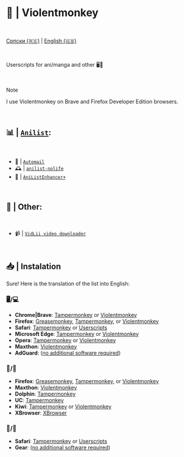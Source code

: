 # 🐒 | Violentmonkey

<br>

  [Српски (🇷🇸)](README.md) | [English (🇬🇧)](README-en.md)

<br>

Userscripts for ani/manga and other 🖥️🔧

<br>

> [!NOTE]
> I use Violentmonkey on Brave and Firefox Developer Edition browsers.

<br>

## 📊 | [`Anilist`](https://anilist.co/):

<br>

- 📧 | [`Automail`](https://greasyfork.org/en/scripts/370473-automail)
- 🕰️ | [`anilist-nolife`](https://greasyfork.org/en/scripts/468839-anilist-nolife)
- 🛟 | [`AniListEnhancer+`](https://greasyfork.org/en/scripts/504859-anilistenhancer)

<br>

## 📂 | Other:

<br>

- 📹 | [`VidLii video downloader`](https://greasyfork.org/en/scripts/487046-vidlii-video-downloader)

<br>

## 📥 | Instalation

Sure! Here is the translation of the list into English:

### 🖥️/💻

- **Chrome|Brave**: [Tampermonkey](https://chrome.google.com/webstore/detail/tampermonkey/dhdgffkkebhmkfjojejmpbldmpobfkfo) or [Violentmonkey](https://chrome.google.com/webstore/detail/violent-monkey/jinjaccalgkegednnccohejagnlnfdag)
- **Firefox**: [Greasemonkey](https://addons.mozilla.org/firefox/addon/greasemonkey/), [Tampermonkey](https://addons.mozilla.org/firefox/addon/tampermonkey/), or [Violentmonkey](https://addons.mozilla.org/firefox/addon/violentmonkey/)
- **Safari**: [Tampermonkey](http://tampermonkey.net/?browser=safari) or [Userscripts](https://apps.apple.com/app/userscripts/id1463298887)
- **Microsoft Edge**: [Tampermonkey](https://microsoftedge.microsoft.com/addons/detail/tampermonkey/iikmkjmpaadaobahmlepeloendndfphd) or [Violentmonkey](https://microsoftedge.microsoft.com/addons/detail/violentmonkey/eeagobfjdenkkddmbclomhiblgggliao)
- **Opera**: [Tampermonkey](https://addons.opera.com/extensions/details/tampermonkey-beta/) or [Violentmonkey](https://violentmonkey.github.io/get-it/)
- **Maxthon**: [Violentmonkey](http://extension.maxthon.com/detail/index.php?view_id=1680)
- **AdGuard**: ([no additional software required](https://adguard.com/))

### 📱/🤖

- **Firefox**: [Greasemonkey](https://addons.mozilla.org/firefox/addon/greasemonkey/), [Tampermonkey](https://addons.mozilla.org/firefox/addon/tampermonkey/), or [Violentmonkey](https://addons.mozilla.org/firefox/addon/violentmonkey/)
- **Maxthon**: [Violentmonkey](http://extension.maxthon.com/detail/index.php?view_id=1680)
- **Dolphin**: [Tampermonkey](https://play.google.com/store/apps/details?id=net.tampermonkey.dolphin)
- **UC**: [Tampermonkey](https://www.tampermonkey.net/?browser=ucweb&amp;ext=dhdg)
- **Kiwi**: [Tampermonkey](https://chrome.google.com/webstore/detail/tampermonkey/dhdgffkkebhmkfjojejmpbldmpobfkfo) or [Violentmonkey](https://chrome.google.com/webstore/detail/violent-monkey/jinjaccalgkegednnccohejagnlnfdag)
- **XBrowser**: [XBrowser](https://www.xbext.com)

### 📱/🍎

- **Safari**: [Tampermonkey](http://tampermonkey.net/?browser=safari) or [Userscripts](https://apps.apple.com/app/userscripts/id1463298887)
- **Gear**: ([no additional software required](https://gear4.app/))

<br>
